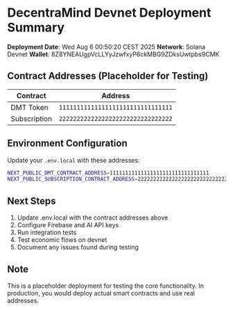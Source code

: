 # DecentraMind Devnet Deployment Summary

**Deployment Date**: Wed Aug  6 00:50:20 CEST 2025
**Network**: Solana Devnet
**Wallet**: 8Z8YNEAUgpVcLLYyJzwfxyP6ckMBG9ZDksUwtpbs9CMK

## Contract Addresses (Placeholder for Testing)

| Contract | Address |
|----------|---------|
| DMT Token | `11111111111111111111111111111111` |
| Subscription | `22222222222222222222222222222222` |

## Environment Configuration

Update your `.env.local` with these addresses:

```bash
NEXT_PUBLIC_DMT_CONTRACT_ADDRESS=11111111111111111111111111111111
NEXT_PUBLIC_SUBSCRIPTION_CONTRACT_ADDRESS=22222222222222222222222222222222
```

## Next Steps

1. Update .env.local with the contract addresses above
2. Configure Firebase and AI API keys
3. Run integration tests
4. Test economic flows on devnet
5. Document any issues found during testing

## Note

This is a placeholder deployment for testing the core functionality.
In production, you would deploy actual smart contracts and use real addresses.
